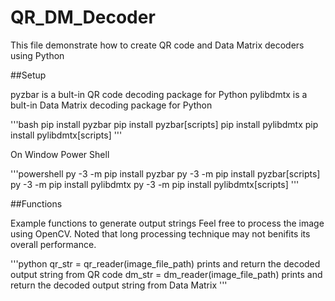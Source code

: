 # QR_DM_Decoder

This file demonstrate how to create QR code and Data Matrix decoders using Python

##Setup

pyzbar is a bult-in QR code decoding package for Python
pylibdmtx is a bult-in Data Matrix decoding package for Python

'''bash
pip install pyzbar
pip install pyzbar[scripts]
pip install pylibdmtx
pip install pylibdmtx[scripts]
'''

On Window Power Shell

'''powershell
py -3 -m pip install pyzbar
py -3 -m pip install pyzbar[scripts]
py -3 -m pip install pylibdmtx
py -3 -m pip install pylibdmtx[scripts]
'''

##Functions

Example functions to generate output strings
Feel free to process the image using OpenCV. 
Noted that long processing technique may not benifits its overall performance.

'''python
qr_str = qr_reader(image_file_path) prints and return the decoded output string from QR code
dm_str = dm_reader(image_file_path) prints and return the decoded output string from Data Matrix
'''
